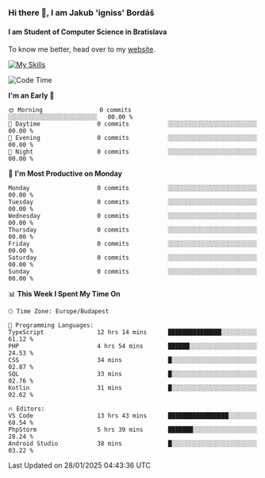 ### Hi there 👋, I am Jakub 'igniss' Bordáš

#### I am Student of Computer Science in Bratislava
To know me better, head over to my [website](https://bordas.sk).

[![My Skills](https://skillicons.dev/icons?i=js,typescript,html,css,figma,svelte,vue,next,postgresql,nest,express,nodejs)](https://bordas.sk)


<!--START_SECTION:waka-->
![Code Time](http://img.shields.io/badge/Code%20Time-1%2C662%20hrs%2052%20mins-blue)

**I'm an Early 🐤** 

```text
🌞 Morning                0 commits           ░░░░░░░░░░░░░░░░░░░░░░░░░   00.00 % 
🌆 Daytime                0 commits           ░░░░░░░░░░░░░░░░░░░░░░░░░   00.00 % 
🌃 Evening                0 commits           ░░░░░░░░░░░░░░░░░░░░░░░░░   00.00 % 
🌙 Night                  0 commits           ░░░░░░░░░░░░░░░░░░░░░░░░░   00.00 % 
```
📅 **I'm Most Productive on Monday** 

```text
Monday                   0 commits           ░░░░░░░░░░░░░░░░░░░░░░░░░   00.00 % 
Tuesday                  0 commits           ░░░░░░░░░░░░░░░░░░░░░░░░░   00.00 % 
Wednesday                0 commits           ░░░░░░░░░░░░░░░░░░░░░░░░░   00.00 % 
Thursday                 0 commits           ░░░░░░░░░░░░░░░░░░░░░░░░░   00.00 % 
Friday                   0 commits           ░░░░░░░░░░░░░░░░░░░░░░░░░   00.00 % 
Saturday                 0 commits           ░░░░░░░░░░░░░░░░░░░░░░░░░   00.00 % 
Sunday                   0 commits           ░░░░░░░░░░░░░░░░░░░░░░░░░   00.00 % 
```


📊 **This Week I Spent My Time On** 

```text
🕑︎ Time Zone: Europe/Budapest

💬 Programming Languages: 
TypeScript               12 hrs 14 mins      ███████████████░░░░░░░░░░   61.12 % 
PHP                      4 hrs 54 mins       ██████░░░░░░░░░░░░░░░░░░░   24.53 % 
CSS                      34 mins             █░░░░░░░░░░░░░░░░░░░░░░░░   02.87 % 
SQL                      33 mins             █░░░░░░░░░░░░░░░░░░░░░░░░   02.76 % 
Kotlin                   31 mins             █░░░░░░░░░░░░░░░░░░░░░░░░   02.62 % 

🔥 Editors: 
VS Code                  13 hrs 43 mins      █████████████████░░░░░░░░   68.54 % 
PhpStorm                 5 hrs 39 mins       ███████░░░░░░░░░░░░░░░░░░   28.24 % 
Android Studio           38 mins             █░░░░░░░░░░░░░░░░░░░░░░░░   03.22 % 
```


 Last Updated on 28/01/2025 04:43:36 UTC
<!--END_SECTION:waka-->
